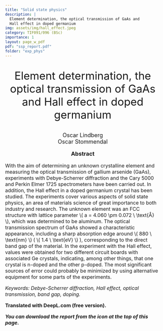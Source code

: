 ```yaml
---
title: "Solid state physics"
description: |
  Element determination, the optical transmission of GaAs and
  Hall effect in doped germanium
img: assets/img/hall_effect.jpeg
category: TIF091/096 (BSc)
importance: 1
layout: page_w_pdf
pdf: "ssp_report.pdf"
folder: "exp_phys"
---
```


<!-- markdownlint-disable MD033 -->

<p style="text-align:center; font-size:35px">Element determination, the optical transmission of GaAs and
  Hall effect in doped germanium</p>

<p style="text-align:center; font-size:18px">Oscar Lindberg <br>
                                            Oscar Stommendal</p>

<p style="text-align:center; font-size:18px; font-weight: bold">Abstract</p>

<p style="text-align:left; font-size:16px">With the aim of determining an unknown crystalline element and measuring the optical transmission of gallium arsenide (GaAs), experiments with Debye-Scherrer diffraction and the Cary 5000 and Perkin Elmer 1725 spectrometers have been carried out. In addition, the Hall effect in a doped germanium crystal has been studied. The experiments cover various aspects of solid state physics, an area of materials science of great importance to both industry and research. The unknown element was an FCC structure with lattice parameter \( a = 4.060 \pm 0.072 \ \text{Å} \), which was determined to be aluminum. The optical transmission spectrum of GaAs showed a characteristic appearance, including a sharp absorption edge around \( 880 \ \text{nm} \) ( \( 1.4 \ \text{eV} \) ), corresponding to the direct band gap of the material. In the experiment with the Hall effect, values were obtained for two different circuit boards with associated Ge crystals, indicating, among other things, that one crystal is n-doped and the other p-doped. The most significant sources of error could probably be minimized by using alternative equipment for some parts of the experiments.

<p style="text-align:left; font-size:16px; font-style: italic">Keywords: Debye-Scherrer diffraction, Hall effect, optical transmission, band gap, doping.</p>

<p style="text-align:left; font-size:16px; font-weight: bold">Translated with DeepL.com (free version).</p>

<p style="text-align:left; font-size:16px; font-style: italic; font-weight: bold">You can download the report from the icon at the top of this page.</p>
